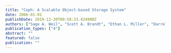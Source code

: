```yaml
---
title: "Ceph: A Scalable Object-based Storage System"
date: 2006-01-01
publishDate: 2019-12-30T00:58:33.424900Z
authors: ["Sage A. Weil", "Scott A. Brandt", "Ethan L. Miller", "Darrell D. E. Long", "Carlos Maltzahn"]
publication_types: ["4"]
abstract: ""
featured: false
publication: ""
---
```



